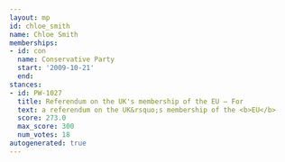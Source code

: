 ```yaml
---
layout: mp
id: chloe_smith
name: Chloe Smith
memberships:
- id: con
  name: Conservative Party
  start: '2009-10-21'
  end: 
stances:
- id: PW-1027
  title: Referendum on the UK's membership of the EU — For
  text: a referendum on the UK&rsquo;s membership of the <b>EU</b>
  score: 273.0
  max_score: 300
  num_votes: 18
autogenerated: true
---
```

